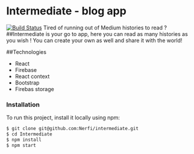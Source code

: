 
# Intermediate - blog app


[![Build Status](https://travis-ci.org/joemccann/dillinger.svg?branch=master)](https://travis-ci.org/joemccann/dillinger)
Tired of running out of Medium histories to read ? ##Intermediate is your go to app, here you can read as many histories as you wish ! You can create your own as well and share it with the world!

##Technologies
  - React
  - Firebase
  - React context
  - Bootstrap
  - Firebas storage


### Installation
To run this project, install it locally using npm:

```sh
$ git clone git@github.com:Nerfi/intermediate.git
$ cd Intermediate
$ npm install
$ npm start
```
